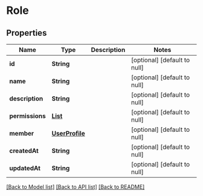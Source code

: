 # Role
## Properties

| Name | Type | Description | Notes |
|------------ | ------------- | ------------- | -------------|
| **id** | **String** |  | [optional] [default to null] |
| **name** | **String** |  | [optional] [default to null] |
| **description** | **String** |  | [optional] [default to null] |
| **permissions** | [**List**](PermissionType.md) |  | [optional] [default to null] |
| **member** | [**UserProfile**](UserProfile.md) |  | [optional] [default to null] |
| **createdAt** | **String** |  | [optional] [default to null] |
| **updatedAt** | **String** |  | [optional] [default to null] |

[[Back to Model list]](../README.md#documentation-for-models) [[Back to API list]](../README.md#documentation-for-api-endpoints) [[Back to README]](../README.md)

